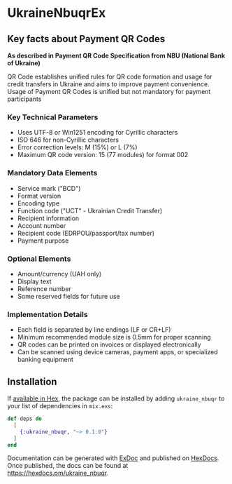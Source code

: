 # UkraineNbuqrEx

## Key facts about Payment QR Codes
**As described in Payment QR Code Specification from NBU (National Bank of Ukraine)**

QR Code establishes unified rules for QR code formation and usage for credit transfers in Ukraine and aims to improve payment convenience. Usage of Payment QR Codes is unified but not mandatory for payment participants

### Key Technical Parameters

- Uses UTF-8 or Win1251 encoding for Cyrillic characters
- ISO 646 for non-Cyrillic characters
- Error correction levels: M (15%) or L (7%)
- Maximum QR code version: 15 (77 modules) for format 002

### Mandatory Data Elements

- Service mark ("BCD")
- Format version
- Encoding type
- Function code ("UCT" - Ukrainian Credit Transfer)
- Recipient information
- Account number
- Recipient code (EDRPOU/passport/tax number)
- Payment purpose

### Optional Elements

- Amount/currency (UAH only)
- Display text
- Reference number
- Some reserved fields for future use

### Implementation Details

- Each field is separated by line endings (LF or CR+LF)
- Minimum recommended module size is 0.5mm for proper scanning
- QR codes can be printed on invoices or displayed electronically
- Can be scanned using device cameras, payment apps, or specialized banking equipment

## Installation

If [available in Hex](https://hex.pm/docs/publish), the package can be installed
by adding `ukraine_nbuqr` to your list of dependencies in `mix.exs`:

```elixir
def deps do
  [
    {:ukraine_nbuqr, "~> 0.1.0"}
  ]
end
```

Documentation can be generated with [ExDoc](https://github.com/elixir-lang/ex_doc)
and published on [HexDocs](https://hexdocs.pm). Once published, the docs can
be found at <https://hexdocs.pm/ukraine_nbuqr>.

